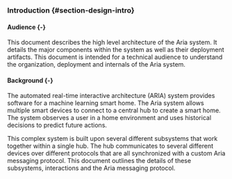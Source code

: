 ### Introduction {#section-design-intro}

#### Audience {-}

This document describes the high level architecture of the Aria system. It details the major
components within the system as well as their deployment artifacts. This document is intended
for a technical audience to understand the organization, deployment and internals of the
Aria system.

#### Background {-}

The automated real-time interactive architecture (ARIA) system provides software for a machine
learning smart home. The Aria system allows multiple smart devices to connect to a central hub
to create a smart home. The system observes a user in a home environment and uses historical
decisions to predict future actions.

This complex system is built upon several different subsystems that work together within a single
hub. The hub communicates to several different devices over different protocols that are all
synchronized with a custom Aria messaging protocol. This document outlines the details of these
subsystems, interactions and the Aria messaging protocol.


